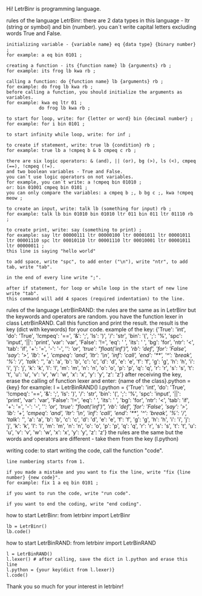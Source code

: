 Hi! LetrBinr is programming language. 

rules of the language LetrBinr:
    there are 2 data types in this language - ltr (string or symbol) and bin (number).
    you can`t write capital letters excluding words True and False.

    initializing variable - {variable name} eq {data type} {binary number} ;
    for example: a eq bin 0101 ;

    creating a function - its {function name} lb {arguments} rb ;
    for example: its frog lb kwa rb ;

    calling a function: do {function name} lb {arguments} rb ;
    for example: do frog lb kwa rb ;
    before calling a function, you should initialize the arguments as variables.
    for example: kwa eq ltr 01 ;
                do frog lb kwa rb ;

    to start for loop, write: for {letter or word} bin {decimal number} ;
    for example: for i bin 0101 ;

    to start infinity while loop, write: for inf ;

    to create if statement, write: true lb {condition} rb ;
    for example: true lb a !cmpeq b & b cmpeq c rb ;

    there are six logic operators: & (and), || (or), bg (>), ls (<), cmpeq (==), !cmpeq (!=).
    and two boolean variables - True and False.
    you can`t use logic operators on not variables. 
    for example, you can`t write: a !cmpeq bin 01010 ; 
    or: bin 01001 cmpeq bin 0101 ;
    you can only compare the variables: a cmpeq b ;, b bg c ;, kwa !cmpeq meow ;

    to create an input, write: talk lb (something for input) rb ;
    for example: talk lb bin 01010 bin 01010 ltr 011 bin 011 ltr 01110 rb ;

    to create print, write: say (something to print) ;
    for example: say ltr 00000111 ltr 00000100 ltr 00001011 ltr 00001011 ltr 00001110 spc ltr 00010110 ltr 00001110 ltr 00010001 ltr 00001011 ltr 00000011 ; 
    this line is saying "hello world"

    to add space, write "spc", to add enter ("\n"), write "ntr", to add tab, write "tab".

    in the end of every line write ";".

    after if statement, for loop or while loop in the start of new line write "tab". 
    this command will add 4 spaces (required indentation) to the line.        

rules of the language LetrBinRAND:
    the rules are the same as in LetrBinr but the keywords and operators are random. 
    you have the function lexer in class LetrBinRAND. Call this function and print the result.
    the result is the key (dict with keywords) for your code.
    example of the key:
    {'True': 'int', 'do': 'True', '!cmpeq': '==', '&': ';', 'ls': ')', '/': 'str', 'bin': '(', ';': '%', 'spc': 'input', 
    '||': 'print', 'var': 'var', 'False': '!=', 'eq': ' ', 'its': '    ', 'bg': 'for', 'ntr': '<', 'tab': 'if', '+': '=', 
    '-': '-', '*': 'or', 'true': "float('inf')", 'rb': 'def', 'for': 'False', 'say': '>', 'lb': '+', 'cmpeq': 'and', 
    'ltr': '\n', 'inf': 'call', 'end': '**', '^': 'break', '%': '/', 'talk': '*', 'a': 'a', 'b': 'b', 'c': 'c', 'd': 'd', 
    'e': 'e', 'f': 'f', 'g': 'g', 'h': 'h', 'i': 'i', 'j': 'j', 'k': 'k', 'l': 'l', 'm': 'm', 'n': 'n', 'o': 'o', 'p': 'p', 
    'q': 'q', 'r': 'r', 's': 's', 't': 't', 'u': 'u', 'v': 'v', 'w': 'w', 'x': 'x', 'y': 'y', 'z': 'z'}
    after receiving the key, erase the calling of function lexer and enter:
        {name of the class}.python = {key}
        for example: 
            l = LetrBinRAND()
            l.python = {'True': 'int', 'do': 'True', '!cmpeq': '==', '&': ';', 'ls': ')', '/': 'str', 'bin': '(', ';': '%', 'spc': 'input', '||': 'print', 'var': 'var', 'False': '!=', 'eq': ' ', 'its': '    ', 'bg': 'for', 'ntr': '<', 'tab': 'if', '+': '=', '-': '-', '*': 'or', 'true': "float('inf')", 'rb': 'def', 'for': 'False', 'say': '>', 'lb': '+', 'cmpeq': 'and', 
            'ltr': '\n', 'inf': 'call', 'end': '**', '^': 'break', '%': '/', 'talk': '*', 'a': 'a', 'b': 'b', 'c': 'c', 'd': 'd', 
            'e': 'e', 'f': 'f', 'g': 'g', 'h': 'h', 'i': 'i', 'j': 'j', 'k': 'k', 'l': 'l', 'm': 'm', 'n': 'n', 'o': 'o', 'p': 'p', 
            'q': 'q', 'r': 'r', 's': 's', 't': 't', 'u': 'u', 'v': 'v', 'w': 'w', 'x': 'x', 'y': 'y', 'z': 'z'}
        the rules are the same but the words and operators are different - take them from the key (l.python)

writing code:
    to start writing the code, call the function "code".

    line numbering starts from 1.

    if you made a mistake and you want to fix the line, write "fix {line number} {new code}".
    for example: fix 1 a eq bin 0101 ;
    
    if you want to run the code, write "run code".

    if you want to end the coding, write "end coding".

how to start LetrBinr:
    from letrbinr import LetrBinr
    
    lb = LetrBinr()
    lb.code()

how to start LetrBinRAND:
    from letrbinr import LetrBinRAND

    l = LetrBinRAND()
    l.lexer() # after calling, save the dict in l.python and erase this line
    l.python = {your key(dict from l.lexer)}
    l.code()

Thank you so much for your interest in letrbinr!